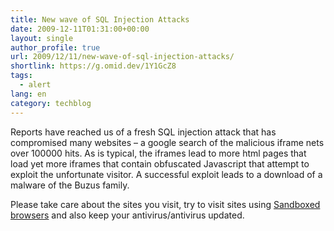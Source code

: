 ```yaml
---
title: New wave of SQL Injection Attacks
date: 2009-12-11T01:31:00+00:00
layout: single
author_profile: true
url: 2009/12/11/new-wave-of-sql-injection-attacks/
shortlink: https://g.omid.dev/1Y1GcZ8
tags:
  - alert
lang: en
category: techblog
---
```

Reports have reached us of a fresh SQL injection attack that has compromised many websites &#8211; a google search of the malicious iframe nets over 100000 hits. As is typical, the iframes lead to more html pages that load yet more iframes that contain obfuscated Javascript that attempt to exploit the unfortunate visitor. A successful exploit leads to a download of a malware of the Buzus family.

Please take care about the sites you visit, try to visit sites using [Sandboxed browsers](http://www.sandboxie.com/) and also keep your antivirus/antivirus updated.